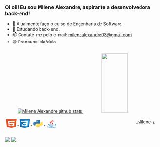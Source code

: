 ### Oi oii! Eu sou Milene Alexandre, aspirante a desenvolvedora back-end!

- 🔭 Atualmente faço o curso de Engenharia de Software.
- 🌱 Estudando back-end.
- 📫 Contate-me pelo e-mail: milenealexandre03@gmail.com
- 😄 Pronouns: ela/dela

##

<div align="center">
  <a href="https://github.com/mialexandre">
  <img width="49%" height="195px" src="https://github-readme-stats.vercel.app/api?username=mialexandre&show_icons=true&hide=contribs,prs&cache_seconds=86400&theme=bear" alt="Milene Alexandre github stats" /> 
  <img width="41%" height="195px" src="https://github-readme-stats.vercel.app/api/top-langs/?username=mialexandre&layout=compact&theme=bear&hide_border=true" />
</div>

<div style="display: inline_block"><br>
  <img align="center" alt="Milene-HTML" height="30" width="40" src="https://raw.githubusercontent.com/devicons/devicon/master/icons/html5/html5-original.svg">
  <img align="center" alt="Milene-CSS" height="30" width="40" src="https://raw.githubusercontent.com/devicons/devicon/master/icons/css3/css3-original.svg">
  <img align="center" alt="Milene-Python" height="30" width="40" src="https://raw.githubusercontent.com/devicons/devicon/master/icons/python/python-original.svg">
  <img align="center" alt="Milene-Java" height="30" width="40" src="https://raw.githubusercontent.com/devicons/devicon/master/icons/java/java-original.svg">
  <img align="right" alt="Milene-pic" height="150" style="border-radius:50px;" src="https://cdn.discordapp.com/attachments/1013870444618719255/1013893357744967751/Design_sem_nome.gif">
</div>

##

<div> 
  <a href="https://www.linkedin.com/in/milene-alexandre-b3054020a/" target="_blank"><img src="https://img.shields.io/badge/-LinkedIn-%230077B5?style=for-the-badge&logo=linkedin&logoColor=white" target="_blank"></a> 
  <a href = "mailto:milenealexandre03@gmail.com"><img src="https://img.shields.io/badge/-Gmail-%23333?style=for-the-badge&logo=gmail&logoColor=white" target="_blank"></a>
</div>
